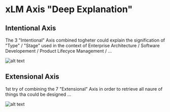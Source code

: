 # xLM Axis "Deep Explanation"


## Intentional Axis

The 3 "Intentional" Axis combined togheter could explain the signification of "Type" / "Stage" used in the context of Enterprise Architecture / Software Developement / Product Lifecyce Management / ...

![alt text](https://github.com/iPlumb3r/SEAMLESS/blob/master/Images/xLM_Axis_INT_DeepExplanation_2020-07-23.png)

## Extensional Axis

1st try of combining the 7 "Extensional" Axis in order to retrieve all naure of things tha could be designed ...

![alt text](https://github.com/iPlumb3r/SEAMLESS/blob/master/Images/xLM_Axis_EXT_DeepExplanation_2020-07-23.png)
